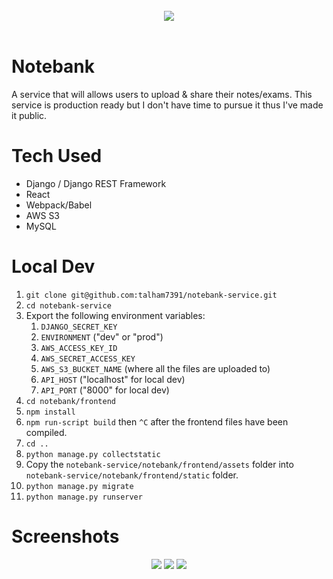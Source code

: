 <br/>
<div align="center">
    <img src="https://i.imgur.com/vQ09ZTa.png"/>
</div>
<br/>

# Notebank

A service that will allows users to upload & share their notes/exams. This service is production ready but I don't have time to pursue it thus I've made it public.

# Tech Used

* Django / Django REST Framework
* React
* Webpack/Babel
* AWS S3
* MySQL

# Local Dev

1. `git clone git@github.com:talham7391/notebank-service.git`
2. `cd notebank-service`
3. Export the following environment variables:
    1. `DJANGO_SECRET_KEY`
    2. `ENVIRONMENT` ("dev" or "prod")
    3. `AWS_ACCESS_KEY_ID`
    4. `AWS_SECRET_ACCESS_KEY`
    5. `AWS_S3_BUCKET_NAME` (where all the files are uploaded to)
    6. `API_HOST` ("localhost" for local dev)
    7. `API_PORT` ("8000" for local dev)
4. `cd notebank/frontend`
5. `npm install`
6. `npm run-script build` then `^C` after the frontend files have been compiled.
7. `cd ..`
8. `python manage.py collectstatic`
9. Copy the `notebank-service/notebank/frontend/assets` folder into `notebank-service/notebank/frontend/static` folder.
9. `python manage.py migrate`
10. `python manage.py runserver`

# Screenshots

<div align="center">
    <img src="https://i.imgur.com/N9qd4rn.png"/>
    <img src="https://i.imgur.com/XPlRtA8.png"/>
    <img src="https://i.imgur.com/n5KoYse.png"/>
</div>
